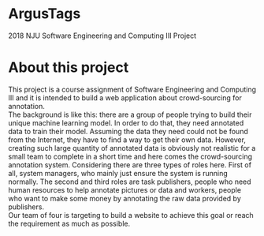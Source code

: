 # ArgusTags
2018 NJU Software Engineering and Computing III Project

# About this project
This project is a course assignment of Software Engineering and Computing III and it is intended to build a web application about crowd-sourcing for annotation.<br>
The background is like this: there are a group of people trying to build their unique machine learning model. In order to do that, they need annotated data to train their model. Assuming the data they need could not be found from the Internet, they have to find a way to get their own data. However, creating such large quantity of annotated data is obviously not realistic for a small team to complete in a short time and here comes the crowd-sourcing annotation system.
Considering there are three types of roles here. First of all, system managers, who mainly just ensure the system is running normally. The second and third roles are task publishers, people who need human resources to help annotate pictures or data and workers, people who want to make some money by annotating the raw data provided by publishers.
<br>
Our team of four is targeting to build a website to achieve this goal or reach the requirement as much as possible.
